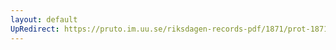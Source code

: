 ```yaml
---
layout: default
UpRedirect: https://pruto.im.uu.se/riksdagen-records-pdf/1871/prot-1871--ak--202/prot-1871--ak--202_001.pdf
---
```

